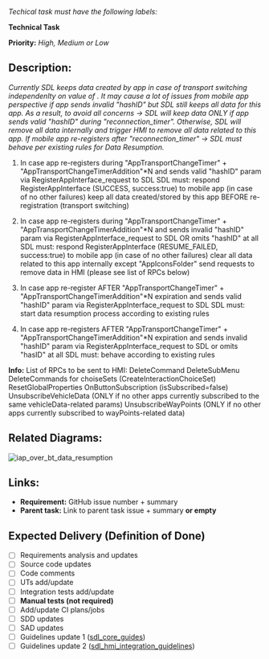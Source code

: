 _Techical task must have the following labels:_

**Technical Task**

**Priority:** _High, Medium or Low_


## Description:

_Currently SDL keeps data created by app in case of transport switching independenlty on value of <hashID>.
It may cause a lot of issues from mobile app perspective if app sends invalid "hashID" but SDL still keeps all data for this app.
As a result, to avoid all concerns -> SDL will keep data ONLY if app sends valid "hashID" during "reconnection_timer".
Otherwise, SDL will remove all data internally and trigger HMI to remove all data related to this app.
If mobile app re-registers after "reconnection_timer" -> SDL must behave per existing rules for Data Resumption._

1. In case
app re-registers during "AppTransportChangeTimer" + "AppTransportChangeTimerAddition"*N
and sends valid "hashID" param via RegisterAppInterface_request to SDL
SDL must:
respond RegisterAppInterface (SUCCESS, success:true) to mobile app (in case of no other failures)
keep all data created/stored by this app BEFORE re-registration (transport switching)

2. In case
app re-registers during "AppTransportChangeTimer" + "AppTransportChangeTimerAddition"*N 
and sends invalid "hashID" param via RegisterAppInterface_request to SDL
OR omits "hashID" at all
SDL must:
respond RegisterAppInterface (RESUME_FAILED, success:true) to mobile app (in case of no other failures)
clear all data related to this app internally except "AppIconsFolder"
send requests to remove data in HMI (please see list of RPCs below)

3. In case
app re-register AFTER "AppTransportChangeTimer" + "AppTransportChangeTimerAddition"*N expiration 
and sends valid "hashID" param via RegisterAppInterface_request to SDL 
SDL must:
start data resumption process according to existing rules

4. In case
app re-registers AFTER "AppTransportChangeTimer" + "AppTransportChangeTimerAddition"*N expiration 
and sends invalid "hashID" param via RegisterAppInterface_request to SDL
or omits "hasID" at all
SDL must:
behave according to existing rules 

**Info:** 
 List of RPCs to be sent to HMI:
DeleteCommand
DeleteSubMenu
DeleteCommands for choiseSets (CreateInteractionChoiceSet)
ResetGlobalProperties
OnButtonSubscription (isSubscribed=false)
UnsubscribeVehicleData (ONLY if no other apps currently subscribed to the same vehicleData-related params)
UnsubscribeWayPoints (ONLY if no other apps currently subscribed to wayPoints-related data)

## Related Diagrams:

![iap_over_bt_data_resumption](https://user-images.githubusercontent.com/23719788/28126364-f09111d6-6731-11e7-8cf3-bb3bbd84c2ee.png)

## Links:

- **Requirement:** GitHub issue number + summary
- **Parent task:** Link to parent task issue + summary **or empty**

## Expected Delivery (Definition of Done)

- [ ] Requirements analysis and updates
- [ ] Source code updates
- [ ] Code comments
- [ ] UTs add/update
- [ ] Integration tests add/update
- [ ] **Manual tests (not required)**
- [ ] Add/update CI plans/jobs
- [ ] SDD updates
- [ ] SAD updates
- [ ] Guidelines update 1 ([sdl_core_guides](https://github.com/smartdevicelink/sdl_core_guides))
- [ ] Guidelines update 2 ([sdl_hmi_integration_guidelines](https://github.com/smartdevicelink/sdl_hmi_integration_guidelines))
